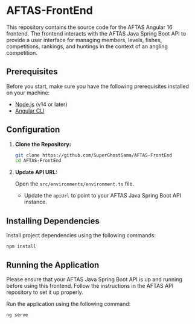 # AFTAS-FrontEnd

This repository contains the source code for the AFTAS Angular 16 frontend. The frontend interacts with the AFTAS Java Spring Boot API to provide a user interface for managing members, levels, fishes, competitions, rankings, and huntings in the context of an angling competition.

## Prerequisites

Before you start, make sure you have the following prerequisites installed on your machine:

- [Node.js](https://nodejs.org/) (v14 or later)
- [Angular CLI](https://angular.io/cli)

## Configuration

1. **Clone the Repository:**

    ```bash
    git clone https://github.com/SuperGhostSama/AFTAS-FrontEnd
    cd AFTAS-FrontEnd
    ```

2. **Update API URL:**

   Open the `src/environments/environment.ts` file.

   - Update the `apiUrl` to point to your AFTAS Java Spring Boot API instance.

## Installing Dependencies

Install project dependencies using the following commands:

```
npm install
```

## Running the Application

Please ensure that your AFTAS Java Spring Boot API is up and running before using this frontend. Follow the instructions in the AFTAS API repository to set it up properly.

Run the application using the following command:

```
ng serve
```
